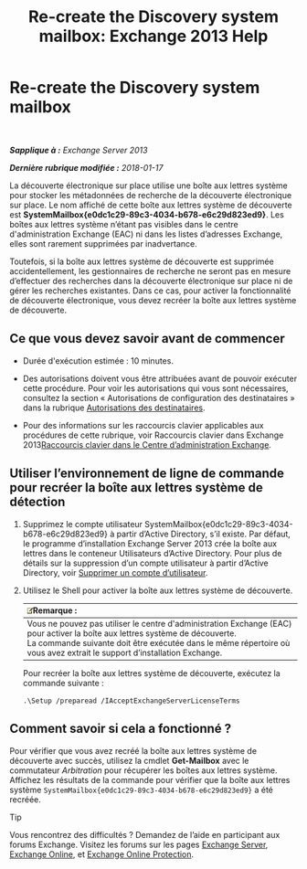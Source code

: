 ﻿---
title: 'Re-create the Discovery system mailbox: Exchange 2013 Help'
TOCTitle: Re-create the Discovery system mailbox
ms:assetid: 5ae8426b-5661-4ecb-99c4-cdd342107fb1
ms:mtpsurl: https://technet.microsoft.com/fr-fr/library/Gg588318(v=EXCHG.150)
ms:contentKeyID: 50478265
ms.date: 05/23/2018
mtps_version: v=EXCHG.150
ms.translationtype: MT
---

# Re-create the Discovery system mailbox

 

_**Sapplique à :** Exchange Server 2013_

_**Dernière rubrique modifiée :** 2018-01-17_

La découverte électronique sur place utilise une boîte aux lettres système pour stocker les métadonnées de recherche de la découverte électronique sur place. Le nom affiché de cette boîte aux lettres système de découverte est **SystemMailbox{e0dc1c29-89c3-4034-b678-e6c29d823ed9}**. Les boîtes aux lettres système n’étant pas visibles dans le centre d'administration Exchange (EAC) ni dans les listes d’adresses Exchange, elles sont rarement supprimées par inadvertance.

Toutefois, si la boîte aux lettres système de découverte est supprimée accidentellement, les gestionnaires de recherche ne seront pas en mesure d’effectuer des recherches dans la découverte électronique sur place ni de gérer les recherches existantes. Dans ce cas, pour activer la fonctionnalité de découverte électronique, vous devez recréer la boîte aux lettres système de découverte.

## Ce que vous devez savoir avant de commencer

  - Durée d'exécution estimée : 10 minutes.

  - Des autorisations doivent vous être attribuées avant de pouvoir exécuter cette procédure. Pour voir les autorisations qui vous sont nécessaires, consultez la section « Autorisations de configuration des destinataires » dans la rubrique [Autorisations des destinataires](recipients-permissions-exchange-2013-help.md).

  - Pour des informations sur les raccourcis clavier applicables aux procédures de cette rubrique, voir Raccourcis clavier dans Exchange 2013[Raccourcis clavier dans le Centre d’administration Exchange](keyboard-shortcuts-in-the-exchange-admin-center-exchange-online-protection-help.md).

## Utiliser l’environnement de ligne de commande pour recréer la boîte aux lettres système de détection

1.  Supprimez le compte utilisateur SystemMailbox{e0dc1c29-89c3-4034-b678-e6c29d823ed9} à partir d’Active Directory, s’il existe. Par défaut, le programme d’installation Exchange Server 2013 crée la boîte aux lettres dans le conteneur Utilisateurs d’Active Directory. Pour plus de détails sur la suppression d’un compte utilisateur à partir d’Active Directory, voir [Supprimer un compte d’utilisateur](https://go.microsoft.com/fwlink/p/?linkid=215850).

2.  Utilisez le Shell pour activer la boîte aux lettres système de découverte.
    
    <table>
    <thead>
    <tr class="header">
    <th><img src="images/JJ159664.note(EXCHG.150).gif" title="Remarque" alt="Remarque" />Remarque :</th>
    </tr>
    </thead>
    <tbody>
    <tr class="odd">
    <td>Vous ne pouvez pas utiliser le centre d'administration Exchange (EAC) pour activer la boîte aux lettres système de découverte.<br />
    La commande suivante doit être exécutée dans le même répertoire où vous avez extrait le support d’installation Exchange.</td>
    </tr>
    </tbody>
    </table>
    
    Pour recréer la boîte aux lettres système de découverte, exécutez la commande suivante :
    
        .\Setup /preparead /IAcceptExchangeServerLicenseTerms

## Comment savoir si cela a fonctionné ?

Pour vérifier que vous avez recréé la boîte aux lettres système de découverte avec succès, utilisez la cmdlet **Get-Mailbox** avec le commutateur *Arbitration* pour récupérer les boîtes aux lettres système. Affichez les résultats de la commande pour vérifier que la boîte aux lettres système `SystemMailbox{e0dc1c29-89c3-4034-b678-e6c29d823ed9}` a été recréée.

> [!TIP]
> Vous rencontrez des difficultés ? Demandez de l’aide en participant aux forums Exchange. Visitez les forums sur les pages <a href="https://go.microsoft.com/fwlink/p/?linkid=60612">Exchange Server</a>, <a href="https://go.microsoft.com/fwlink/p/?linkid=267542">Exchange Online</a>, et <a href="https://go.microsoft.com/fwlink/p/?linkid=285351">Exchange Online Protection</a>.

